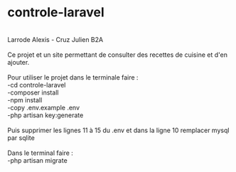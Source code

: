 # controle-laravel
<br/>
Larrode Alexis - Cruz Julien  B2A <br/>
<br/>
Ce projet et un site permettant de consulter des recettes de cuisine et d'en ajouter.<br/>
<br/>
Pour utiliser le projet dans le terminale faire : <br/>
-cd controle-laravel <br/>
-composer install <br/>
-npm install <br/>
-copy .env.example .env <br/>
-php artisan key:generate <br/><br/>
Puis supprimer les lignes 11 à 15 du .env et dans la ligne 10 remplacer mysql par sqlite <br/>
<br>
Dans le terminal faire : <br/>
-php artisan migrate <br/>
